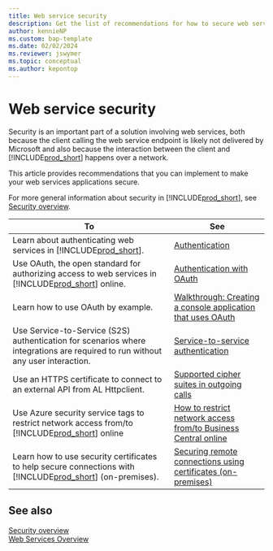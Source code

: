 ```yaml
---
title: Web service security
description: Get the list of recommendations for how to secure web services in your Business Central solution.
author: kennieNP
ms.custom: bap-template
ms.date: 02/02/2024
ms.reviewer: jswymer
ms.topic: conceptual
ms.author: kepontop
---
```


# Web service security

Security is an important part of a solution involving web services, both because the client calling the web service endpoint is likely not delivered by Microsoft and also because the interaction between the client and [!INCLUDE[prod_short](../includes/prod_short.md)] happens over a network.

This article provides recommendations that you can implement to make your web services applications secure.

For more general information about security in [!INCLUDE[prod_short](../includes/prod_short.md)], see  [Security overview](security/security-and-protection.md).


|To|See|  
|--------------------|-------------|  
| Learn about authenticating web services in [!INCLUDE[prod_short](../includes/prod_short.md)]. | [Authentication](web-services-authentication.md) |
| Use OAuth, the open standard for authorizing access to web services in [!INCLUDE[prod_short](../includes/prod_short.md)] online. | [Authentication with OAuth](authenticate-web-services-using-oauth.md) |
| Learn how to use OAuth by example. | [Walkthrough: Creating a console application that uses OAuth](walkthrough-authenticate-web-services-using-oauth.md) |
| Use Service-to-Service (S2S) authentication for scenarios where integrations are required to run without any user interaction. | [Service-to-service authentication](../administration/automation-apis-using-s2s-authentication.md) |
| Use an HTTPS certificate to connect to an external API from AL Httpclient. | [Supported cipher suites in outgoing calls](../developer/devenv-supported-cipher-suites.md) |
| Use Azure security service tags to restrict network access from/to [!INCLUDE[prod_short](../includes/prod_short.md)] online | [How to restrict network access from/to Business Central online](../security/security-service-tags.md) |
| Learn how to use security certificates to help secure connections with [!INCLUDE[prod_short](../includes/prod_short.md)] (on-premises). | [Securing remote connections using certificates (on-premises)](../deployment/implement-security-certificates-production-environment.md) |




## See also

[Security overview](../security/security-and-protection.md)  
[Web Services Overview](web-services.md)  

